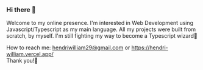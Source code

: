 ### Hi there 👋

Welcome to my online presence. I'm interested in Web Development using Javascript/Typescript as my main language. All my projects were built from scratch, by myself. I'm still fighting my way to become a Typescript wizard🧙

How to reach me: hendriwilliam29@gmail.com or https://hendri-william.vercel.app/
<br>Thank you!🙌

<!--
**hendrywilliam/hendrywilliam** is a ✨ _special_ ✨ repository because its `README.md` (this file) appears on your GitHub profile.

Here are some ideas to get you started:

- 🔭 I’m currently working on ...
- 🌱 I’m currently learning ...
- 👯 I’m looking to collaborate on ...
- 🤔 I’m looking for help with ...
- 💬 Ask me about ...
- 📫 How to reach me: ...
- 😄 Pronouns: ...
- ⚡ Fun fact: ...
-->
